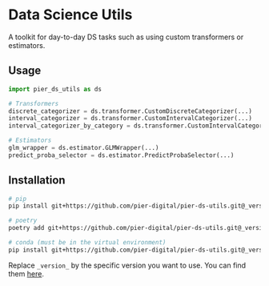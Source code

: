 # Data Science Utils

A toolkit for day-to-day DS tasks such as using custom transformers or estimators.

## Usage

```python
import pier_ds_utils as ds

# Transformers
discrete_categorizer = ds.transformer.CustomDiscreteCategorizer(...)
interval_categorizer = ds.transformer.CustomIntervalCategorizer(...)
interval_categorizer_by_category = ds.transformer.CustomIntervalCategorizerByCategory(...)

# Estimators
glm_wrapper = ds.estimator.GLMWrapper(...)
predict_proba_selector = ds.estimator.PredictProbaSelector(...)
```

## Installation

```bash
# pip
pip install git+https://github.com/pier-digital/pier-ds-utils.git@_version_

# poetry
poetry add git+https://github.com/pier-digital/pier-ds-utils.git@_version_

# conda (must be in the virtual environment)
pip install git+https://github.com/pier-digital/pier-ds-utils.git@_version_
```

Replace `_version_` by the specific version you want to use. You can find them [here](https://github.com/pier-digital/pier-ds-utils/tags).

